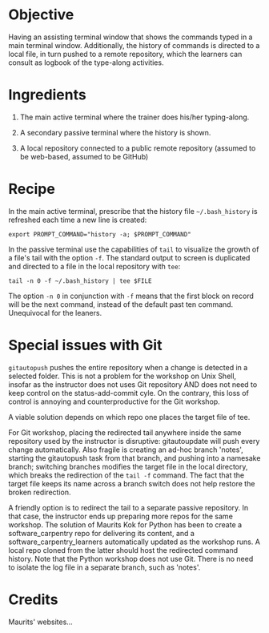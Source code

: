 # Objective

Having an assisting terminal window that shows the commands typed in a main terminal window. 
Additionally, the history of commands is directed to a local file, in turn pushed to a remote 
repository, which the learners can consult as logbook of the type-along activities.

# Ingredients

1) The main active terminal where the trainer does his/her typing-along. 

2) A secondary passive terminal where the history is shown. 

3) A local repository connected to a public remote repository (assumed to be web-based, assumed 
to be GitHub)

# Recipe

In the main active terminal, prescribe that the history file `~/.bash_history` is refreshed 
each time a new line is created:

`export PROMPT_COMMAND="history -a; $PROMPT_COMMAND"`

In the passive terminal use the capabilities of `tail` to visualize the growth of a file's tail 
with the option `-f`. The standard output to screen is duplicated and directed to a file in the 
local repository with `tee`:

`tail -n 0 -f ~/.bash_history | tee $FILE`

The option `-n 0` in conjunction with `-f` means that the first block on record will be the 
next command, instead of the default past ten command. Unequivocal for the leaners.

# Special issues with Git

`gitautopush` pushes the entire repository when a change is detected in a selected folder. This 
is not a problem for the workshop on Unix Shell, insofar as the instructor does not uses Git 
repository AND does not need to keep control on the status-add-commit cyle. On the contrary, 
this loss of control is annoying and counterproductive for the Git workshop.

A viable solution depends on which repo one places the target file of tee.

For Git workshop, placing the redirected tail anywhere inside the same repository used by the 
instructor is disruptive: gitautoupdate will push every change automatically. Also fragile is 
creating an ad-hoc branch 'notes', starting the gitautopush task from that branch, and 
pushing into a namesake branch; switching branches modifies the target file in the 
local directory, which breaks the redirection of the `tail -f` command. The fact that 
the target file keeps its name across a branch switch does not help restore the broken redirection.

A friendly option is to redirect the tail to a separate passive repository. In that case, the 
instructor ends up preparing more repos for the same workshop. The solution of Maurits Kok for 
Python has been to create a software_carpentry repo for delivering its content, and a 
software_carpentry_learners automatically updated as the workshop runs. A local repo cloned 
from the latter should host the redirected command history. Note that the Python workshop does 
not use Git. There is no need to isolate the log file in a separate branch, such as 'notes'.

# Credits

Maurits' websites...
